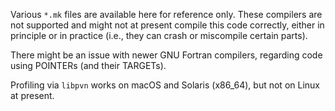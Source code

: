 Various `*.mk` files are available here for reference only.
These compilers are not supported and might not at present compile this code correctly, either in principle or in practice (i.e., they can crash or miscompile certain parts).

There might be an issue with newer GNU Fortran compilers, regarding code using POINTERs (and their TARGETs).

Profiling via `libpvn` works on macOS and Solaris (x86_64), but not on Linux at present.
